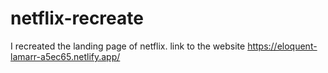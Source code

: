 # netflix-recreate
I recreated the landing page of netflix.
link to the website
https://eloquent-lamarr-a5ec65.netlify.app/
